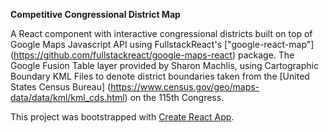 **Competitive Congressional District Map**

A React component with interactive congressional districts built on top of Google Maps Javascript API using FullstackReact's ["google-react-map"] (https://github.com/fullstackreact/google-maps-react) package. The Google Fusion Table layer provided by Sharon Machlis, using Cartographic Boundary KML Files to denote district boundaries taken from the [United States Census Bureau] (https://www.census.gov/geo/maps-data/data/kml/kml_cds.html) on the 115th Congress.

This project was bootstrapped with [Create React App](https://github.com/facebookincubator/create-react-app).

